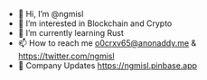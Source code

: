 - 👋 Hi, I’m @ngmisl
- 👀 I’m interested in Blockchain and Crypto
- 🌱 I’m currently learning Rust
- 📫 How to reach me o0crxv65@anonaddy.me & https://twitter.com/ngmisl
- 🧵 Company Updates https://ngmisl.pinbase.app

<!---
ngmisl/ngmisl is a ✨ special ✨ repository because its `README.md` (this file) appears on your GitHub profile.
You can click the Preview link to take a look at your changes.
--->

